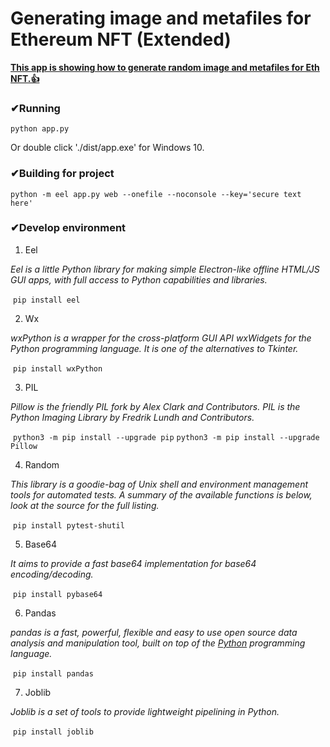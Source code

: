 # Generating image and metafiles for Ethereum NFT (Extended)

<u>**This app is showing how to generate random image and metafiles for Eth NFT.👍**</u>



### ✔Running

`python app.py`

Or double click './dist/app.exe' for Windows 10.



### ✔Building for project

`python -m eel app.py web --onefile --noconsole --key='secure text here'`



### ✔Develop environment

1.  Eel

   *Eel is a little Python library for making simple Electron-like offline HTML/JS GUI apps, with full access to Python capabilities and libraries.*

   ​	`pip install eel`

   

2.  Wx

   *wxPython is a wrapper for the cross-platform GUI API wxWidgets for the Python programming language. It is one of the alternatives to Tkinter.*

   ​	`pip install wxPython`

   

3.  PIL

   *Pillow is the friendly PIL fork by Alex Clark and Contributors. PIL is the Python Imaging Library by Fredrik Lundh and Contributors.*

   ​	`python3 -m pip install --upgrade pip`
   ​    `python3 -m pip install --upgrade Pillow`

   

4.  Random

   *This library is a goodie-bag of Unix shell and environment management tools for automated tests. A summary of the available functions is below, look at the source for the full listing.*

   ​	`pip install pytest-shutil`

   

5.  Base64

   *It aims to provide a fast base64 implementation for base64 encoding/decoding.*

   ​	`pip install pybase64`

   
   
6.   Pandas

   *pandas is a fast, powerful, flexible and easy to use open source data analysis and manipulation tool, built on top of the [Python](https://www.python.org/) programming language.*

   ​	`pip install pandas`



7.   Joblib

   *Joblib is a set of tools to provide lightweight pipelining in Python.*

   ​	`pip install joblib`
